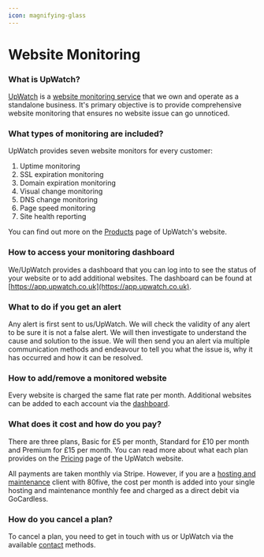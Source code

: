 ```yaml
---
icon: magnifying-glass
---
```


# Website Monitoring

### What is UpWatch?

[UpWatch](https://www.upwatch.co.uk/) is a [website monitoring service](https://www.80five.co.uk/services/website-monitoring) that we own and operate as a standalone business. It's primary objective is to provide comprehensive website monitoring that ensures no website issue can go unnoticed.

### What types of monitoring are included?

UpWatch provides seven website monitors for every customer:

1. Uptime monitoring
2. SSL expiration monitoring
3. Domain expiration monitoring
4. Visual change monitoring
5. DNS change monitoring
6. Page speed monitoring
7. Site health reporting

You can find out more on the [Products](https://www.upwatch.co.uk/products) page of UpWatch's website.

### How to access your monitoring dashboard

We/UpWatch provides a dashboard that you can log into to see the status of your website or to add additional websites. The dashboard can be found at [https://app.upwatch.co.uk](https://app.upwatch.co.uk).

### What to do if you get an alert

Any alert is first sent to us/UpWatch. We will check the validity of any alert to be sure it is not a false alert. We will then investigate to understand the cause and solution to the issue. We will then send you an alert via multiple communication methods and endeavour to tell you what the issue is, why it has occurred and how it can be resolved.

### How to add/remove a monitored website

Every website is charged the same flat rate per month. Additional websites can be added to each account via the [dashboard](https://app.upwatch.co.uk).

### What does it cost and how do you pay?

There are three plans, Basic for £5 per month, Standard for £10 per month and Premium for £15 per month. You can read more about what each plan provides on the [Pricing](https://www.upwatch.co.uk/pricing) page of the UpWatch website.

All payments are taken monthly via Stripe. However, if you are a [hosting and maintenance](https://www.80five.co.uk/services/hosting-maintenance) client with 80five, the cost per month is added into your single hosting and maintenance monthly fee and charged as a direct debit via GoCardless.

### How do you cancel a plan?

To cancel a plan, you need to get in touch with us or UpWatch via the available [contact](https://www.upwatch.co.uk/contact) methods.
